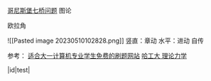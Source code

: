 [哥尼斯堡七桥问题](https://youtu.be/QsMycO8B4M0)
图论

欧拉角

![[Pasted image 20230510102828.png]]
竖直：章动
水平：进动
自传

参考：
[适合大一计算机专业学生免费的刷题网站](https://zhuanlan.zhihu.com/p/413545032)
[哈工大 理论力学](https://www.youtube.com/watch?v=fy2jZn-EkTE&list=PLMSX0PzDbfUniFp8rcJZGkPF07tsYm2C-)

|id|test|

